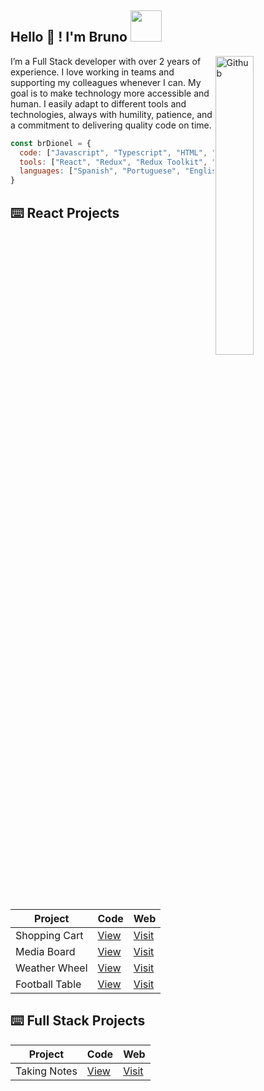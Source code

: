 <h2> Hello 👋 ! I'm Bruno <img src="https://media.giphy.com/media/mGcNjsfWAjY5AEZNw6/giphy.gif" width="50"></h2>
<img width="35%" align="right" margin="0 0 0 15px"  alt="Github" src="https://res.cloudinary.com/dtnixnyfz/image/upload/v1693366109/emoji/qxf8umwhk2f5oao6bitg.png" />
<p>I’m a Full Stack developer with over 2 years of experience. I love working in teams and supporting my colleagues whenever I can. My goal is to make technology more accessible and human. I easily adapt to different tools and technologies, always with humility, patience, and a commitment to delivering quality code on time.</p>

```javascript
const brDionel = {
  code: ["Javascript", "Typescript", "HTML", "CSS", "SQL"],
  tools: ["React", "Redux", "Redux Toolkit", "Zustand", "Tailwindcss", "Styled Component", "Tremor", "Material UI", "Angular", "Cypress", "Playwright", "Node.JS", "MySQL"],
  languages: ["Spanish", "Portuguese", "English"]
}
```
## ⌨️ React Projects

| Project | Code | Web |
| --- | --- | --- |
| Shopping Cart | [View](https://github.com/brdionel/cart-react) | [Visit](https://brdionel.netlify.app/) |
| Media Board | [View](https://github.com/brdionel/media_board) | [Visit](https://brmediaboard.netlify.app/) |
| Weather Wheel | [View](https://github.com/brdionel/wheater-wheel) | [Visit](https://brweatherwheel.netlify.app/) |
| Football Table | [View](https://github.com/brdionel/football) | [Visit](https://brfootball.netlify.app/) |

## ⌨️ Full Stack Projects 

| Project | Code | Web |
| --- | --- | --- |
| Taking Notes | [View](https://github.com/brdionel/takingnotes) | [Visit](https://brtakingnotes.netlify.app) |

<!--
TODO:
- Change the yellow color by #ede734
- Handle dark mode
- Add test E2E with Playwriight
-->
<!--
**brdionel/brdionel** is a ✨ _special_ ✨ repository because its `README.md` (this file) appears on your GitHub profile.

Here are some ideas to get you started:

- 🔭 I’m currently working on ...
- 🌱 I’m currently learning ...
- 👯 I’m looking to collaborate on ...
- 🤔 I’m looking for help with ...
- 💬 Ask me about ...
- 📫 How to reach me: ...
- 😄 Pronouns: ...
- ⚡ Fun fact: ...
-->
